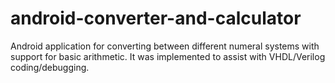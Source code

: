 # android-converter-and-calculator

Android application for converting between different numeral systems with support for basic arithmetic.
It was implemented to assist with VHDL/Verilog coding/debugging.
